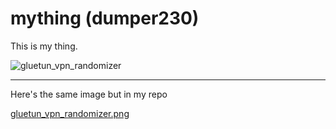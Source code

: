 
# mything (dumper230)


This is my thing.


![gluetun_vpn_randomizer](https://github.com/dumper230/mything/assets/151216678/7311d3c3-d736-42a4-a39d-752cacf459f0)

---
Here's the same image but in my repo

[gluetun_vpn_randomizer.png](images/gluetun_vpn_randomizer.png)

